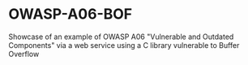 # OWASP-A06-BOF

Showcase of an example of OWASP A06 "Vulnerable and Outdated Components" via a web service using a C library vulnerable to Buffer Overflow
